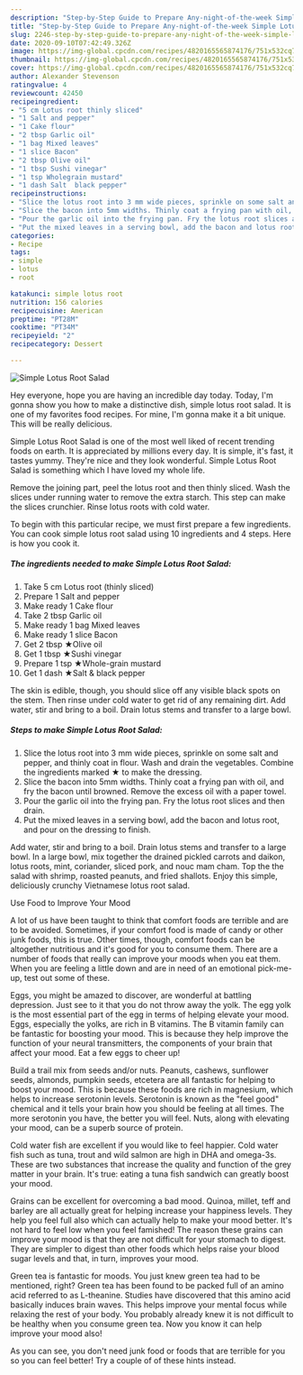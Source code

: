 ```yaml
---
description: "Step-by-Step Guide to Prepare Any-night-of-the-week Simple Lotus Root Salad"
title: "Step-by-Step Guide to Prepare Any-night-of-the-week Simple Lotus Root Salad"
slug: 2246-step-by-step-guide-to-prepare-any-night-of-the-week-simple-lotus-root-salad
date: 2020-09-10T07:42:49.326Z
image: https://img-global.cpcdn.com/recipes/4820165565874176/751x532cq70/simple-lotus-root-salad-recipe-main-photo.jpg
thumbnail: https://img-global.cpcdn.com/recipes/4820165565874176/751x532cq70/simple-lotus-root-salad-recipe-main-photo.jpg
cover: https://img-global.cpcdn.com/recipes/4820165565874176/751x532cq70/simple-lotus-root-salad-recipe-main-photo.jpg
author: Alexander Stevenson
ratingvalue: 4
reviewcount: 42450
recipeingredient:
- "5 cm Lotus root thinly sliced"
- "1 Salt and pepper"
- "1 Cake flour"
- "2 tbsp Garlic oil"
- "1 bag Mixed leaves"
- "1 slice Bacon"
- "2 tbsp Olive oil"
- "1 tbsp Sushi vinegar"
- "1 tsp Wholegrain mustard"
- "1 dash Salt  black pepper"
recipeinstructions:
- "Slice the lotus root into 3 mm wide pieces, sprinkle on some salt and pepper, and thinly coat in flour. Wash and drain the vegetables. Combine the ingredients marked ★ to make the dressing."
- "Slice the bacon into 5mm widths. Thinly coat a frying pan with oil, and fry the bacon until browned. Remove the excess oil with a paper towel."
- "Pour the garlic oil into the frying pan. Fry the lotus root slices and then drain."
- "Put the mixed leaves in a serving bowl, add the bacon and lotus root, and pour on the dressing to finish."
categories:
- Recipe
tags:
- simple
- lotus
- root

katakunci: simple lotus root 
nutrition: 156 calories
recipecuisine: American
preptime: "PT28M"
cooktime: "PT34M"
recipeyield: "2"
recipecategory: Dessert

---
```



![Simple Lotus Root Salad](https://img-global.cpcdn.com/recipes/4820165565874176/751x532cq70/simple-lotus-root-salad-recipe-main-photo.jpg)

Hey everyone, hope you are having an incredible day today. Today, I'm gonna show you how to make a distinctive dish, simple lotus root salad. It is one of my favorites food recipes. For mine, I'm gonna make it a bit unique. This will be really delicious.

Simple Lotus Root Salad is one of the most well liked of recent trending foods on earth. It is appreciated by millions every day. It is simple, it's fast, it tastes yummy. They're nice and they look wonderful. Simple Lotus Root Salad is something which I have loved my whole life.

Remove the joining part, peel the lotus root and then thinly sliced. Wash the slices under running water to remove the extra starch. This step can make the slices crunchier. Rinse lotus roots with cold water.


To begin with this particular recipe, we must first prepare a few ingredients. You can cook simple lotus root salad using 10 ingredients and 4 steps. Here is how you cook it.

<!--inarticleads1-->

##### The ingredients needed to make Simple Lotus Root Salad:

1. Take 5 cm Lotus root (thinly sliced)
1. Prepare 1 Salt and pepper
1. Make ready 1 Cake flour
1. Take 2 tbsp Garlic oil
1. Make ready 1 bag Mixed leaves
1. Make ready 1 slice Bacon
1. Get 2 tbsp ★Olive oil
1. Get 1 tbsp ★Sushi vinegar
1. Prepare 1 tsp ★Whole-grain mustard
1. Get 1 dash ★Salt &amp; black pepper


The skin is edible, though, you should slice off any visible black spots on the stem. Then rinse under cold water to get rid of any remaining dirt. Add water, stir and bring to a boil. Drain lotus stems and transfer to a large bowl. 

<!--inarticleads2-->

##### Steps to make Simple Lotus Root Salad:

1. Slice the lotus root into 3 mm wide pieces, sprinkle on some salt and pepper, and thinly coat in flour. Wash and drain the vegetables. Combine the ingredients marked ★ to make the dressing.
1. Slice the bacon into 5mm widths. Thinly coat a frying pan with oil, and fry the bacon until browned. Remove the excess oil with a paper towel.
1. Pour the garlic oil into the frying pan. Fry the lotus root slices and then drain.
1. Put the mixed leaves in a serving bowl, add the bacon and lotus root, and pour on the dressing to finish.


Add water, stir and bring to a boil. Drain lotus stems and transfer to a large bowl. In a large bowl, mix together the drained pickled carrots and daikon, lotus roots, mint, coriander, sliced pork, and nouc mam cham. Top the the salad with shrimp, roasted peanuts, and fried shallots. Enjoy this simple, deliciously crunchy Vietnamese lotus root salad. 

Use Food to Improve Your Mood


A lot of us have been taught to think that comfort foods are terrible and are to be avoided. Sometimes, if your comfort food is made of candy or other junk foods, this is true. Other times, though, comfort foods can be altogether nutritious and it's good for you to consume them. There are a number of foods that really can improve your moods when you eat them. When you are feeling a little down and are in need of an emotional pick-me-up, test out some of these.

Eggs, you might be amazed to discover, are wonderful at battling depression. Just see to it that you do not throw away the yolk. The egg yolk is the most essential part of the egg in terms of helping elevate your mood. Eggs, especially the yolks, are rich in B vitamins. The B vitamin family can be fantastic for boosting your mood. This is because they help improve the function of your neural transmitters, the components of your brain that affect your mood. Eat a few eggs to cheer up!

Build a trail mix from seeds and/or nuts. Peanuts, cashews, sunflower seeds, almonds, pumpkin seeds, etcetera are all fantastic for helping to boost your mood. This is because these foods are rich in magnesium, which helps to increase serotonin levels. Serotonin is known as the "feel good" chemical and it tells your brain how you should be feeling at all times. The more serotonin you have, the better you will feel. Nuts, along with elevating your mood, can be a superb source of protein.

Cold water fish are excellent if you would like to feel happier. Cold water fish such as tuna, trout and wild salmon are high in DHA and omega-3s. These are two substances that increase the quality and function of the grey matter in your brain. It's true: eating a tuna fish sandwich can greatly boost your mood. 

Grains can be excellent for overcoming a bad mood. Quinoa, millet, teff and barley are all actually great for helping increase your happiness levels. They help you feel full also which can actually help to make your mood better. It's not hard to feel low when you feel famished! The reason these grains can improve your mood is that they are not difficult for your stomach to digest. They are simpler to digest than other foods which helps raise your blood sugar levels and that, in turn, improves your mood.

Green tea is fantastic for moods. You just knew green tea had to be mentioned, right? Green tea has been found to be packed full of an amino acid referred to as L-theanine. Studies have discovered that this amino acid basically induces brain waves. This helps improve your mental focus while relaxing the rest of your body. You probably already knew it is not difficult to be healthy when you consume green tea. Now you know it can help improve your mood also!

As you can see, you don't need junk food or foods that are terrible for you so you can feel better! Try  a  couple of  of  these  hints  instead.

